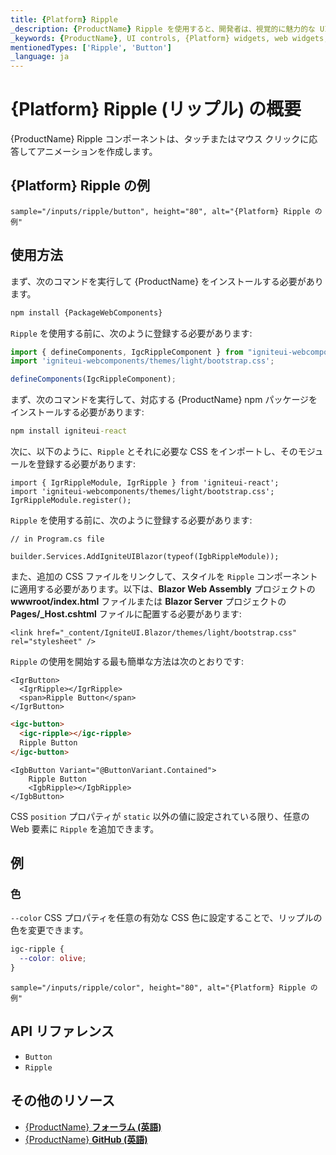 ```yaml
---
title: {Platform} Ripple
_description: {ProductName} Ripple を使用すると、開発者は、視覚的に魅力的な UI 拡張のためにリップル アニメーション効果を受け取った領域を定義できます。
_keywords: {ProductName}, UI controls, {Platform} widgets, web widgets, UI widgets, {Platform}, Native {Platform} Components Suite, Native {Platform} Controls, Native {Platform} Components Library, {Platform} Ripple components, {Platform} Ripple controls, UI コントロール, {Platform} ウィジェット, web ウィジェット, UI ウィジェット, ネイティブ {Platform} コンポーネント スイート, ネイティブ {Platform} コントロール, ネイティブ {Platform} コンポーネント ライブラリ, {Platform} Ripple コンポーネント, {Platform} Ripple コントロール
mentionedTypes: ['Ripple', 'Button']
_language: ja
---
```


# {Platform} Ripple (リップル) の概要

{ProductName} Ripple コンポーネントは、タッチまたはマウス クリックに応答してアニメーションを作成します。

## {Platform} Ripple の例

`sample="/inputs/ripple/button", height="80", alt="{Platform} Ripple の例"`


## 使用方法

<!-- WebComponents -->
まず、次のコマンドを実行して {ProductName} をインストールする必要があります。

```cmd
npm install {PackageWebComponents}
```

`Ripple` を使用する前に、次のように登録する必要があります:

```ts
import { defineComponents, IgcRippleComponent } from "igniteui-webcomponents";
import 'igniteui-webcomponents/themes/light/bootstrap.css';

defineComponents(IgcRippleComponent);
```
<!-- end: WebComponents -->

<!-- React -->
まず、次のコマンドを実行して、対応する {ProductName} npm パッケージをインストールする必要があります:

```cmd
npm install igniteui-react
```

次に、以下のように、`Ripple` とそれに必要な CSS をインポートし、そのモジュールを登録する必要があります:

```tsx
import { IgrRippleModule, IgrRipple } from 'igniteui-react';
import 'igniteui-webcomponents/themes/light/bootstrap.css';
IgrRippleModule.register();
```
<!-- end: React -->

<!-- Blazor -->

`Ripple` を使用する前に、次のように登録する必要があります:


```razor
// in Program.cs file

builder.Services.AddIgniteUIBlazor(typeof(IgbRippleModule));
```

また、追加の CSS ファイルをリンクして、スタイルを `Ripple` コンポーネントに適用する必要があります。以下は、**Blazor Web Assembly** プロジェクトの **wwwroot/index.html** ファイルまたは **Blazor Server** プロジェクトの **Pages/_Host.cshtml** ファイルに配置する必要があります:

```razor
<link href="_content/IgniteUI.Blazor/themes/light/bootstrap.css" rel="stylesheet" />
```

<!-- end: Blazor -->

`Ripple` の使用を開始する最も簡単な方法は次のとおりです:

```tsx
<IgrButton>
  <IgrRipple></IgrRipple>
  <span>Ripple Button</span>
</IgrButton>
```

```html
<igc-button>
  <igc-ripple></igc-ripple>
  Ripple Button
</igc-button>
```

```razor
<IgbButton Variant="@ButtonVariant.Contained">
    Ripple Button
    <IgbRipple></IgbRipple>
</IgbButton>
```

CSS `position` プロパティが `static` 以外の値に設定されている限り、任意の Web 要素に `Ripple` を追加できます。

## 例

### 色

`--color` CSS プロパティを任意の有効な CSS 色に設定することで、リップルの色を変更できます。

```css
igc-ripple {
  --color: olive;
}
```

`sample="/inputs/ripple/color", height="80", alt="{Platform} Ripple の例"`

## API リファレンス

 - `Button`
 - `Ripple`


## その他のリソース

* [{ProductName} **フォーラム (英語)**]({ForumsLink})
* [{ProductName} **GitHub (英語)**]({GithubLink})